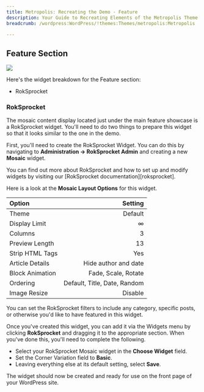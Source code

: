 ```yaml
---
title: Metropolis: Recreating the Demo - Feature
description: Your Guide to Recreating Elements of the Metropolis Theme for WordPress
breadcrumb: /wordpress:WordPress/!themes:Themes/metropolis:Metropolis

---
```


Feature Section
-----
![][demo4]

Here's the widget breakdown for the Feature section:

* RokSprocket

### RokSprocket
The mosaic content display located just under the main feature showcase is a RokSprocket widget. You'll need to do two things to prepare this widget so that it looks similar to the one in the demo.

First, you'll need to create the RokSprocket Widget. You can do this by navigating to **Administration -> RokSprocket Admin** and creating a new **Mosaic** widget. 

You can find out more about RokSprocket and how to set up and modify widgets by visiting our [RokSprocket documentation][roksprocket].

Here is a look at the **Mosaic Layout Options** for this widget.

| Option          |                      Setting |  
| :-------------- | ---------------------------: |  
| Theme           |                      Default |  
| Display Limit   |                            ∞ |  
| Columns         |                            3 |  
| Preview Length  |                           13 |  
| Strip HTML Tags |                          Yes |  
| Article Details |         Hide author and date |  
| Block Animation |          Fade, Scale, Rotate |  
| Ordering        | Default, Title, Date, Random |  
| Image Resize    |                      Disable |  

You can set the RokSprocket filters to include any category, specific posts, or otherwise you'd like to have featured in this widget.

Once you've created this widget, you can add it via the Widgets menu by clicking **RokSprocket** and dragging it to the appropriate section. When you've done this, you'll need to complete the following.

* Select your RokSprocket Mosaic widget in the **Choose Widget** field.
* Set the Corner Variation field to **Basic**.
* Leaving everything else at its default setting, select **Save**.

The widget should now be created and ready for use on the front page of your WordPress site.

[demo4]: assets/wp_metropolis_demo_4.jpeg
